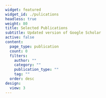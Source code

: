 ```yaml
---
widget: featured
widget_id: ./pulications
headless: true
weight: 80
title: Selected Publications
subtitle: Updated version of Google Scholar
active: false
content:
  page_type: publication
  count: 0
  filters:
    author: ""
    category: ""
    publication_type: ""
    tag: ""
  order: desc
design:
  view: 3
---
```


